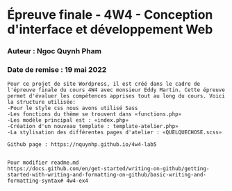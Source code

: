 # Épreuve finale - 4W4 - Conception d'interface et développement Web
### Auteur : Ngoc Quynh Pham
### Date de remise : 19 mai 2022

```
Pour ce projet de site Wordpress, il est créé dans le cadre de l'épreuve finale du cours 4W4 avec monsieur Eddy Martin. Cette épreuve permet d'évaluer les compétences apprises tout au long du cours. Voici la structure utilisée:
-Pour le style css nous avons utilisé Sass
-Les fonctions du thème se trouvent dans «functions.php»
-Les modèle principal est : «index.php»
-Création d'un nouveau template : template-atelier.php»
-La stylisation des différentes pages d'atelier : «QUELQUECHOSE.scss»

Github page : https://nquynhp.github.io/4w4-lab5


Pour modifier readme.md
https://docs.github.com/en/get-started/writing-on-github/getting-started-with-writing-and-formatting-on-github/basic-writing-and-formatting-syntax# 4w4-ex4
